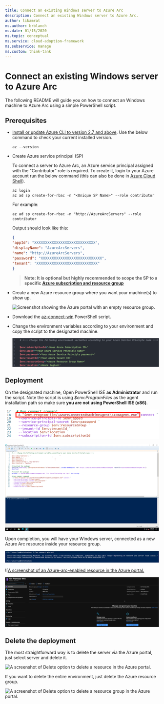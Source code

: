```yaml
---
title: Connect an existing Windows server to Azure Arc
description: Connect an existing Windows server to Azure Arc.
author: likamrat
ms.author: brblanch
ms.date: 01/15/2020
ms.topic: conceptual
ms.service: cloud-adoption-framework
ms.subservice: manage
ms.custom: think-tank
---
```


# Connect an existing Windows server to Azure Arc

The following README will guide you on how to connect an Windows machine to Azure Arc using a simple PowerShell script.

## Prerequisites

* [Install or update Azure CLI to version 2.7 and above](https://docs.microsoft.com/cli/azure/install-azure-cli?view=azure-cli-latest). Use the below command to check your current installed version.

  ```console
  az --version
  ```

* Create Azure service principal (SP)

    To connect a server to Azure Arc, an Azure service principal assigned with the "Contributor" role is required. To create it, login to your Azure account run the below command (this can also be done in [Azure Cloud Shell](https://shell.azure.com/)).

    ```console
    az login
    az ad sp create-for-rbac -n "<Unique SP Name>" --role contributor
    ```

    For example:

    ```console
    az ad sp create-for-rbac -n "http://AzureArcServers" --role contributor
    ```

    Output should look like this:

    ```json
    {
    "appId": "XXXXXXXXXXXXXXXXXXXXXXXXXXXX",
    "displayName": "AzureArcServers",
    "name": "http://AzureArcServers",
    "password": "XXXXXXXXXXXXXXXXXXXXXXXXXXXX",
    "tenant": "XXXXXXXXXXXXXXXXXXXXXXXXXXXX"
    }
    ```

    > **Note: It is optional but highly recommended to scope the SP to a specific [Azure subscription and resource group](https://docs.microsoft.com/cli/azure/ad/sp?view=azure-cli-latest)**

* Create a new Azure resource group where you want your machine(s) to show up.

    ![Screenshot showing the Azure portal with an empty resource group.](./img/onboard-server-win/onboard-server-win/win-resource-group.png)

* Download the [az-connect-win](https://github.com/microsoft/azure-arc/blob/main/azure-arc-servers-jumpstart/scripts/az-connect-win.ps1) PowerShell script.

* Change the environment variables according to your environment and copy the script to the designated machine.

    ![A screenshot of the the environment variables to be changed.](./img/onboard-server-win/win-variables.png)

## Deployment

On the designated machine, Open PowerShell ISE **as Administrator** and run the script. Note the script is using *$env:ProgramFiles* as the agent installation path so make sure **you are not using PowerShell ISE (x86)**.

![A screenshot of the 'azcmagent' connect command.](./img/onboard-server-win/azcmagent.png)

![A screenshot of the 'az-connect' Windows script.](./img/onboard-server-win/az-connect-win-2.png)

Upon completion, you will have your Windows server, connected as a new Azure Arc resource inside your resource group.

![A screenshot of the the 'az-connect' Windows script running.](./img/onboard-server-win/az-connect-win.png)

![[A screenshot of an Azure-arc-enabled resource in the Azure portal.](./img/onboard-server-win/win-resource.png)

![A screenshot of details from an Azure-arc-enabled resource in the Azure portal.](./img/onboard-server-win/win-resource-detail.png)

## Delete the deployment

The most straightforward way is to delete the server via the Azure portal, just select server and delete it.

![A screenshot of Delete option to delete a resource in the Azure portal.](./img/onboard-server-win/windows-delete-resource.png)

If you want to delete the entire environment, just delete the Azure resource group.

![A screenshot of Delete option to delete a resource group in the Azure portal.](./img/onboard-server-win/windows-delete-resource-group.png)
